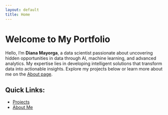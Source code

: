 ```yaml
---
layout: default
title: Home
---
```


# Welcome to My Portfolio

Hello, I’m **Diana Mayorga**, a data scientist passionate about uncovering hidden opportunities in data through AI, machine learning, and advanced analytics. My expertise lies in developing intelligent solutions that transform data into actionable insights. Explore my projects below or learn more about me on the [About page](about.html).

## Quick Links:
- [Projects](projects.html)
- [About Me](about.html)